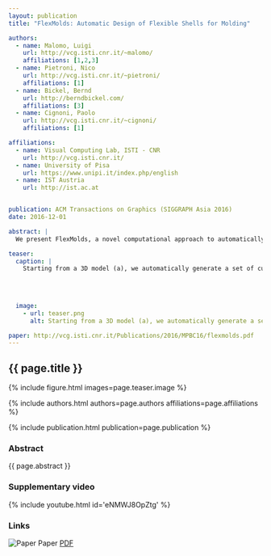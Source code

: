 ```yaml
---
layout: publication
title: "FlexMolds: Automatic Design of Flexible Shells for Molding"

authors: 
  - name: Malomo, Luigi
    url: http://vcg.isti.cnr.it/~malomo/
    affiliations: [1,2,3]
  - name: Pietroni, Nico
    url: http://vcg.isti.cnr.it/~pietroni/
    affiliations: [1]
  - name: Bickel, Bernd
    url: http://berndbickel.com/
    affiliations: [3]
  - name: Cignoni, Paolo
    url: http://vcg.isti.cnr.it/~cignoni/
    affiliations: [1]	

affiliations:
  - name: Visual Computing Lab, ISTI - CNR
    url: http://vcg.isti.cnr.it/
  - name: University of Pisa
    url: https://www.unipi.it/index.php/english
  - name: IST Austria
    url: http://ist.ac.at


publication: ACM Transactions on Graphics (SIGGRAPH Asia 2016)
date: 2016-12-01

abstract: |
  We present FlexMolds, a novel computational approach to automatically design flexible, reusable molds that, once 3D printed, allow us to physically fabricate, by means of liquid casting, multiple copies of complex shapes with rich surface details and complex topology. The approach to design such flexible molds is based on a greedy bottom-up search of possible cuts over an object, evaluating for each possible cut the feasibility of the resulting mold. We use a dynamic simulation approach to evaluate candidate molds, providing a heuristic to generate forces that are able to open, detach, and remove a complex mold from the object it surrounds. We have tested the approach with a number of objects with nontrivial shapes and topologies.

teaser:
  caption: |
    Starting from a 3D model (a), we automatically generate a set of cuts over its surface that allow the generation of a flexible mold shell (b) that can be 3D printed (c) and used for casting multiple physical copies (d) of the original model.
    
     
    

  image:
    - url: teaser.png
      alt: Starting from a 3D model (a), we automatically generate a set of cuts over its surface that allow the generation of a flexible mold shell (b) that can be 3D printed (c) and used for casting multiple physical copies (d) of the original model.

paper: http://vcg.isti.cnr.it/Publications/2016/MPBC16/flexmolds.pdf
---
```


## {{ page.title }}

{% include figure.html images=page.teaser.image %}

{% include authors.html authors=page.authors affiliations=page.affiliations %}

{% include publication.html publication=page.publication %}

### Abstract

{{ page.abstract }}

### Supplementary video

{% include youtube.html id='eNMWJ8OpZtg' %}

### Links

![Paper](paper.jpg) Paper [PDF]({{page.paper}})
